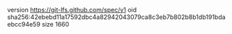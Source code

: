 version https://git-lfs.github.com/spec/v1
oid sha256:42ebebd11a17592dbc4a82942043079ca8c3eb7b802b8b1db191bdaebcc94e59
size 1660

